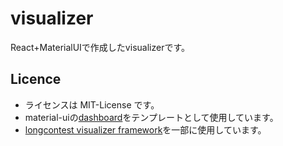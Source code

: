 # visualizer

React+MaterialUIで作成したvisualizerです。

## Licence

* ライセンスは MIT-License です。
* material-uiの[dashboard](https://github.com/mui/material-ui/tree/v5.10.1/docs/data/material/getting-started/templates/dashboard)をテンプレートとして使用しています。
* [longcontest visualizer framework](https://github.com/kmyk/longcontest-visualizer-framework)を一部に使用しています。